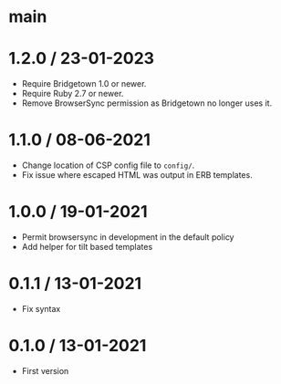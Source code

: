 # main

# 1.2.0 / 23-01-2023

* Require Bridgetown 1.0 or newer.
* Require Ruby 2.7 or newer.
* Remove BrowserSync permission as Bridgetown no longer uses it.

# 1.1.0 / 08-06-2021

* Change location of CSP config file to `config/`.
* Fix issue where escaped HTML was output in ERB templates.

# 1.0.0 / 19-01-2021

* Permit browsersync in development in the default policy
* Add helper for tilt based templates

# 0.1.1 / 13-01-2021

* Fix syntax

# 0.1.0 / 13-01-2021

* First version
